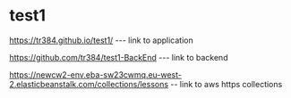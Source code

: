 # test1

https://tr384.github.io/test1/               --- link to application

https://github.com/tr384/test1-BackEnd      --- link to backend

https://newcw2-env.eba-sw23cwmq.eu-west-2.elasticbeanstalk.com/collections/lessons -- link to aws https collections
